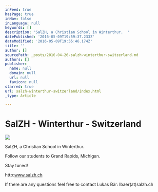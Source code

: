```yaml
---
inFeed: true
hasPage: true
inNav: false
inLanguage: null
keywords: []
description: 'SalZH, a Christian School in Winterthur.  '
datePublished: '2016-05-09T19:59:37.233Z'
dateModified: '2016-05-09T19:55:46.174Z'
title: ''
author: []
sourcePath: _posts/2016-04-26-salzh-winterthur-switzerland.md
authors: []
publisher:
  name: null
  domain: null
  url: null
  favicon: null
starred: true
url: salzh-winterthur-switzerland/index.html
_type: Article

---
```

# SalZH - Winterthur - Switzerland
![](https://the-grid-user-content.s3-us-west-2.amazonaws.com/d9907f2d-05cc-4540-87e5-5d2167fd0053.jpg)

SalZH, a Christian School in Winterthur. 

Follow our students to Grand Rapids, Michigan. 

Stay tuned!

http:www.salzh.ch

If there are any questions feel free to contact Lukas Bär: lbaer(at)salzh.ch